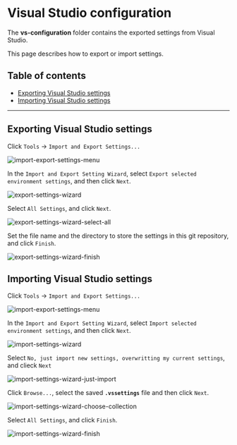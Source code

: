 # Visual Studio configuration

The **vs-configuration** folder contains the exported settings from Visual Studio.

This page describes how to export or import settings.

## Table of contents

- [Exporting Visual Studio settings](#Exporting-Visual-Studio-settings)
- [Importing Visual Studio settings](#Importing-Visual-Studio-settings)

- - -

## Exporting Visual Studio settings

Click `Tools` -> `Import and Export Settings...`

![import-export-settings-menu](images/import-export-settings-menu.png)

In the `Import and Export Setting Wizard`, select `Export selected environment settings`, and then click `Next`.

![export-settings-wizard](images/export-settings-wizard.png)

Select `All Settings`, and click `Next`.

![export-settings-wizard-select-all](images/export-settings-wizard-select-all.png)

Set the file name and the directory to store the settings in this git repository, and click `Finish`.

![export-settings-wizard-finish](images/export-settings-wizard-finish.png)

## Importing Visual Studio settings

Click `Tools` -> `Import and Export Settings...`

![import-export-settings-menu](images/import-export-settings-menu.png)

In the `Import and Export Setting Wizard`, select `Import selected environment settings`, and then click `Next`.

![import-settings-wizard](images/import-settings-wizard.png)

Select `No, just import new settings, overwritting my current settings`, and clieck `Next`

![import-settings-wizard-just-import](images/import-settings-wizard-just-import.png)

Click `Browse...`, select the saved __`.vssettings`__ file and then click `Next`.

![import-settings-wizard-choose-collection](images/import-settings-wizard-choose-collection.png)

Select `All Settings`, and click `Finish`.

![import-settings-wizard-finish](images/import-settings-wizard-finish.png)

